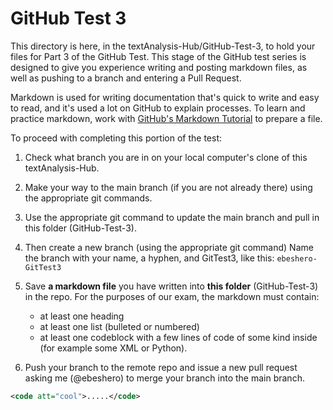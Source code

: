 # GitHub Test 3

This directory is here, in the textAnalysis-Hub/GitHub-Test-3, to hold your files for Part 3 of the GitHub Test. This stage of the GitHub test series is designed to give you experience writing and posting markdown files, as well as pushing to a branch and entering a Pull Request. 

Markdown is used for writing documentation that's quick to write and easy to read, and it's used a lot on GitHub to explain processes. To learn and practice markdown, work with [GitHub's Markdown Tutorial](https://docs.github.com/en/get-started/writing-on-github/getting-started-with-writing-and-formatting-on-github/basic-writing-and-formatting-syntax) to prepare a file.  

To proceed with completing this portion of the test:

1. Check what branch you are in on your local computer's clone of this textAnalysis-Hub.
1. Make your way to the main branch (if you are not already there) using the appropriate git commands. 
1. Use the appropriate git command to update the main branch and pull in this folder (GitHub-Test-3).
1. Then create a new branch (using the appropriate git command) Name the branch with your name, a hyphen, and GitTest3, like this: `ebeshero-GitTest3`
1. Save **a markdown file** you have written into **this folder** (GitHub-Test-3) in the repo. For the purposes of our exam, the markdown must contain:
   * at least one heading
   * at least one list (bulleted or numbered)
   * at least one codeblock with a few lines of code of some kind inside (for example some XML or Python). 

1. Push your branch to the remote repo and issue a new pull request asking me (@ebeshero) to merge your branch into the main branch.


```xml
<code att="cool">.....</code>
```

